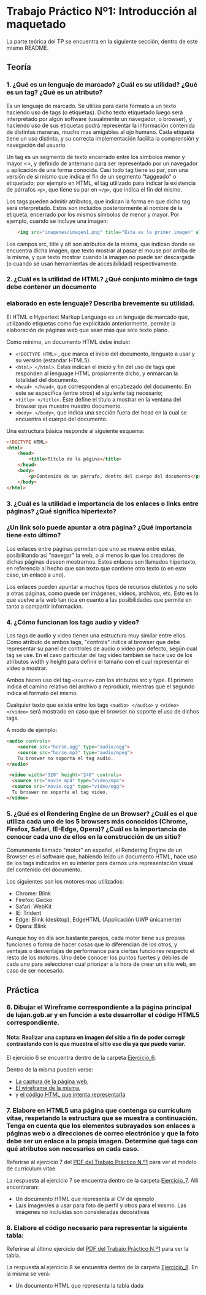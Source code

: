 # Trabajo Práctico Nº1: Introducción al maquetado

La parte teórica del TP se encuentra en la siguiente sección, dentro de este mismo README.

## Teoría

### 1. ¿Qué es un lenguaje de marcado? ¿Cuál es su utilidad? ¿Qué es un tag? ¿Qué es un atributo?

Es un lenguaje de marcado. Se utiliza para darle formato a un texto haciendo uso de tags (o etiquetas). Dicho texto etiquetado luego será interpretado por algún software (usualmente un navegador, o browser), y haciendo uso de sus etiquetas podrá representar la información contenida de distintas maneras, mucho mas amigables al ojo humano. Cada etiqueta tiene un uso distinto, y su correcta implementación facilita la comprensión y navegación del usuario.

Un tag es un segmento de texto encerrado entre los símbolos menor y mayor <>, y definido de antemano para ser representado por un navegador u aplicación de una forma conocida. Casi todo tag tiene su par, con una versión de si mismo que indica el fin de un segmento "taggeado" o etiquetado; por ejemplo en HTML, el tag utilizado para indicar la existencia de párrafos `<p>`, que tiene su par en `</p>`, que indica el fín del mismo.

Los tags pueden admitir atributos, que indican la forma en que dicho tag será interpretado. Estos son incluidos posteriormente al nombre de la etiqueta, encerrado por los mismos símbolos de menor y mayor. Por ejemplo, cuando se incluye una imagen:

```html
    <img src="imagenes/imagen1.png" title="Esta es la primer imagen" alt="Imagen 1">
```

Los campos src, title y alt son atributos de la misma, que indican donde se encuentra dicha imagen, que texto mostrar al pasar el mouse por arriba de la misma, y que texto mostrar cuando la imagen no puede ser descargada (o cuando se usan herramientas de accesibilidad) respectivamente.

### 2. ¿Cuál es la utilidad de HTML? ¿Qué conjunto mínimo de tags debe contener un documento
### elaborado en este lenguaje? Describa brevemente su utilidad.

El HTML o Hypertext Markup Language es un lenguaje de marcado que, utilizando etiquetas como fue explicitado anteriormente, permite la elaboración de páginas web que sean mas que solo texto plano.

Como mínimo, un documento HTML debe incluir:
* `<!DOCTYPE HTML>` , que marca el inicio del documento, lenguate a usar y su versión (estandar HTML5).
* `<html> </html>`. Estas indican el inicio y fin del uso de tags que responden al lenguage HTML propiamente dicho, y enmarcan la totalidad del documento.
* `<head> </head>`, que corresponden al encabezado del documento. En este se especifica (entre otros) el siguiente tag necesario;
* `<title> </title>`. Este define el título a mostrar en la ventana del browser que muestre nuestro documento.
* `<body> </body>`, que indica una sección fuera del head en la cual se encuentra el cuerpo del documento. 

Una estructura básica responde al siguiente esquema:

```html
<!DOCTYPE HTML>
<html>
    <head>
	    <title>Título de la página</title>
	</head>
	<body>
		<p>Contenido de un párrafo, dentro del cuerpo del documento</p>
	</body>
</html>
```

### 3. ¿Cuál es la utilidad e importancia de los enlaces o links entre páginas? ¿Qué significa hipertexto?
### ¿Un link solo puede apuntar a otra página? ¿Qué importancia tiene esto último?

Los enlaces entre páginas permiten que uno se mueva entre estas, posibilitando así "navegar" la web, o al menos lo que los creadores de dichas páginas deseen mostrarnos. Estos enlaces son llamados hipertexto, en referencia al hecho que son texto que contiene otro texto (o en este caso, un enlace a uno). 

Los enlaces pueden apuntar a muchos tipos de recursos distintos y no solo a otras páginas, como puede ser imágenes, videos, archivos, etc. Esto es lo que vuelve a la web tan rica en cuanto a las posibilidades que permite en tanto a compartir información.

### 4. ¿Cómo funcionan los tags audio y video?

Los tags de audio y video tienen una estructura muy similar entre ellos. Como atributo de ambos tags, "controls" indica al browser que debe representar su panel de controles de audio o video por defecto, según cual tag se use. En el caso particular del tag video también se hace uso de los atributos width y height para definir el tamaño con el cual representar el video a mostrar.

Ambos hacen uso del tag `<source>` con los atributos src y type. El primero indica el camino relativo del archivo a reproducir, mientras que el segundo indica el formato del mismo.

Cualquier texto que exista entre los tags `<audio> </audio>` y `<video> </video>` será mostrado en caso que el browser no soporte el uso de dichos tags.

A modo de ejemplo: 

```html
<audio controls>
    <source src="horse.ogg" type="audio/ogg">
    <source src="horse.mp3" type="audio/mpeg">
    Tu broswer no soporta el tag audio.
</audio> 
```

```html
 <video width="320" height="240" controls>
  <source src="movie.mp4" type="video/mp4">
  <source src="movie.ogg" type="video/ogg">
  Tu broswer no soporta el tag video.
</video> 
```

### 5. ¿Qué es el Rendering Engine de un Browser? ¿Cuál es el que utiliza cada uno de los 5 browsers más conocidos (Chrome, Firefox, Safari, IE-Edge, Opera)? ¿Cuál es la importancia de conocer cada uno de ellos en la construcción de un sitio?

Comunmente llamado "motor" en español, el Rendering Engine de un Browser es el software que, habiendo leído un documento HTML, hace uso de los tags indicados en su interior para darnos una representación visual del contenido del documento.

Los siguientes son los motores mas utilizados:

* Chrome: Blink
* Firefox: Gecko
* Safari: WebKit
* IE: Trident
* Edge: Blink (desktop), EdgeHTML (Applicación UWP únicamente)
* Opera: Blink

Aunque hoy en día son bastante parejos, cada motor tiene sus propias funciones o forma de hacer cosas que lo diferencian de los otros, y ventajas o desventajas de performance para ciertas funciones respecto el resto de los motores. Uno debe conocer los puntos fuertes y débiles de cada uno para seleccionar cual priorizar a la hora de crear un sitio web, en caso de ser necesario.


## Práctica

### 6. Dibujar el Wireframe correspondiente a la página principal de lujan.gob.ar y en función a este desarrollar el código HTML5 correspondiente. 

#### Nota: Realizar una captura en imagen del sitio a fin de poder corregir contrastando con lo que muestra el sitio ese día ya que puede variar.

El ejercicio 6 se encuentra dentro de la carpeta [Ejercicio_6](https://github.com/matalmazan/paw2020-1/tree/master/Ejercicio_6).

Dentro de la misma pueden verse:
* [La captura de la página web](https://github.com/matalmazan/paw2020-1/blob/master/Ejercicio_6/Screenshot_2020-04-02%20Municipalidad%20de%20Luj%C3%A1n%20%E2%80%93%202020.jpg),
* [El wireframe de la misma](https://github.com/matalmazan/paw2020-1/blob/master/Ejercicio_6/Wireframe%20-%20lujan.gob.ar.pdf), 
* y [el código HTML que intenta representarla](https://github.com/matalmazan/paw2020-1/blob/master/Ejercicio_6/Ejercicio_6.html)

### 7. Elabore en HTML5 una página que contenga su currículum vítae, respetando la estructura que se muestra a continuación. Tenga en cuenta que los elementos subrayados son enlaces a páginas web o a direcciones de correo electrónico y que la foto debe ser un enlace a la propia imagen. Determine qué tags con qué atributos son necesarios en cada caso.

Referirse al ejercicio 7 del [PDF del Trabajo Práctico N.º1](https://github.com/matalmazan/paw2020-1/blob/master/PAW_TP1_HTML.pdf) para ver el modelo de currículum vitae.

La respuesta al ejercicio 7 se encuentra dentro de la carpeta [Ejercicio_7](https://github.com/matalmazan/paw2020-1/tree/master/Ejercicio_7). Allí encontraran:

* Un documento HTML que representa al CV de ejemplo
* La/s imagen/es a usar para foto de perfil y otros para el mismo. Las imágenes no incluidas son consideradas decorativas


### 8. Elabore el código necesario para representar la siguiente tabla:

Referirse al último ejercicio del [PDF del Trabajo Práctico N.º1](https://github.com/matalmazan/paw2020-1/blob/master/PAW_TP1_HTML.pdf) para ver la tabla.

La respuesta al ejercicio 8 se encuentra dentro de la carpeta [Ejercicio_8](https://github.com/matalmazan/paw2020-1/tree/master/Ejercicio_8). En la misma se verá:

* Un documento HTML que representa la tabla dada
